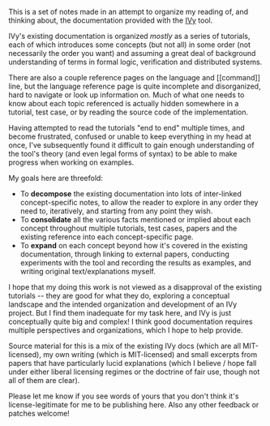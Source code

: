 This is a set of notes made in an attempt to organize my reading of, and thinking about, the documentation provided with the [IVy](http://microsoft.github.io/ivy/) tool.

IVy's existing documentation is organized *mostly* as a series of tutorials, each of which introduces some concepts (but not all) in some order (not necessarily the order you want) and assuming a great deal of background understanding of terms in formal logic, verification and distributed systems.

There are also a couple reference pages on the language and [[command]] line, but the language reference page is quite incomplete and disorganized, hard to navigate or look up information on. Much of what one needs to know about each topic referenced is actually hidden somewhere in a tutorial, test case, or by reading the source code of the implementation.

Having attempted to read the tutorials "end to end" multiple times, and become frustrated, confused or unable to keep everything in my head at once, I've subsequently found it difficult to gain enough understanding of the tool's theory (and even legal forms of syntax) to be able to make progress when working on examples.

My goals here are threefold:

  - To **decompose** the existing documentation into lots of inter-linked concept-specific notes, to allow the reader to explore in any order they need to, iteratively, and starting from any point they wish.
  - To **consolidate** all the various facts mentioned or implied about each concept throughout multiple tutorials, test cases, papers and the existing reference into each concept-specific page.
  - To **expand** on each concept beyond how it's covered in the existing documentation, through linking to external papers, conducting experiments with the tool and recording the results as examples, and writing original text/explanations myself.

I hope that my doing this work is not viewed as a disapproval of the existing tutorials -- they are good for what they do, exploring a conceptual landscape and the intended organization and development of an IVy project. But I find them inadequate for my task here, and IVy is just conceptually quite big and complex! I think good documentation requires multiple perspectives and organizations, which I hope to help provide.

Source material for this is a mix of the existing IVy docs (which are all MIT-licensed), my own writing (which is MIT-licensed) and small excerpts from papers that have particularly lucid explanations (which I believe / hope fall under either liberal licensing regimes or the doctrine of fair use, though not all of them are clear).

Please let me know if you see words of yours that you don't think it's license-legitimate for me to be publishing here. Also any other feedback or patches welcome!